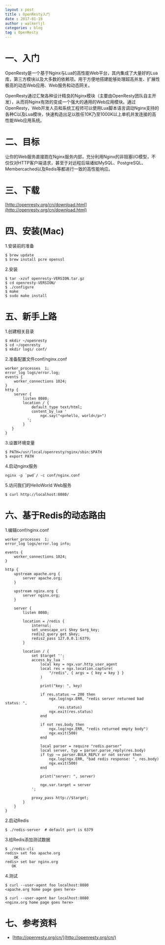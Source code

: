```yaml
---
layout : post
title : OpenResty入门
date : 2017-01-19
author : walkerljl
categories : blog
tag : OpenResty
---
```

# 一、入门
OpenResty是一个基于Nginx与Lua的高性能Web平台，其内集成了大量好的Lua库，第三方模块以及大多数的依赖项。用于方便地搭建能够处理超高并发、扩展性极高的动态Web应用、Web服务和动态网关。

OpenResty通过汇聚各种设计精良的Nginx模块（主要由OpenResty团队自主开发），从而将Nginx有效的变成一个强大的通用的Web应用模块。通过OpenResty，Web开发人员和系统工程师可以使用Lua脚本语言调动Nginx支持的各种C以及Lua模块，快速构造出足以胜任10K乃至1000K以上单机并发连接的高性能Web应用系统。

# 二、目标
让你的Web服务直接跑在Nginx服务内部，充分利用Nginx的非阻塞I/O模型，不仅仅对HTTP客户端请求，甚至于对远程后端诸如MySQL、PostgreSQL、Membercached以及Redis等都进行一致的高性能响应。

# 三、下载
 [http://openresty.org/cn/download.html](http://openresty.org/cn/download.html)

# 四、安装(Mac)
1.安装前的准备

```
$ brew update
$ brew install pcre openssl
```
2.安装

```
$ tar -xzvf openresty-VERSION.tar.gz
$ cd openresty-VERSION/
$ ./configure
$ make
$ sudo make install
```
# 五、新手上路
1.创建相关目录

```
$ mkdir ~/openresty
$ cd ~/openresty
$ mkdir logs/ conf/
```
2.准备配置文件conf/nginx.conf

```
worker_processes  1;
error_log logs/error.log;
events {
	worker_connections 1024;
}
http {
	server {
		listen 8080;
		location / {
			default_type text/html;
			content_by_lua '
				ngx.say("<p>hello, world</p>")
          ';
      	}
   }
}
```
3.设置环境变量

```
$ PATH=/usr/local/openresty/nginx/sbin:$PATH
$ export PATH
```
4.启动nginx服务

```
nginx -p `pwd`/ -c conf/nginx.conf
```
5.访问我们的HelloWorld Web服务

```
$ curl http://localhost:8080/
```
# 六、基于Redis的动态路由
1.编辑conf/nginx.conf

```
worker_processes  1;
error_log logs/error.log info;

events {
    worker_connections 1024;
}

http {
    upstream apache.org {
        server apache.org;
    }

    upstream nginx.org {
        server nginx.org;
    }

    server {
        listen 8080;

        location = /redis {
            internal;
            set_unescape_uri $key $arg_key;
            redis2_query get $key;
            redis2_pass 127.0.0.1:6379;
        }

        location / {
            set $target '';
            access_by_lua '
                local key = ngx.var.http_user_agent
                local res = ngx.location.capture(
                    "/redis", { args = { key = key } }
                )

                print("key: ", key)

                if res.status ~= 200 then
                    ngx.log(ngx.ERR, "redis server returned bad status: ",
                        res.status)
                    ngx.exit(res.status)
                end

                if not res.body then
                    ngx.log(ngx.ERR, "redis returned empty body")
                    ngx.exit(500)
                end

                local parser = require "redis.parser"
                local server, typ = parser.parse_reply(res.body)
                if typ ~= parser.BULK_REPLY or not server then
                    ngx.log(ngx.ERR, "bad redis response: ", res.body)
                    ngx.exit(500)
                end

                print("server: ", server)

                ngx.var.target = server
            ';

            proxy_pass http://$target;
        }
    }
}
```
2.启动Redis

```
$ ./redis-server  # default port is 6379
```
3.给Redis添加测试数据

```
$ ./redis-cli
redis> set foo apache.org
	OK
redis> set bar nginx.org
   OK
```
4.测试

```
$ curl --user-agent foo localhost:8080
<apache.org home page goes here>

$ curl --user-agent bar localhost:8080
<nginx.org home page goes here>
```
# 七、参考资料
- [http://openresty.org/cn/](http://openresty.org/cn/)